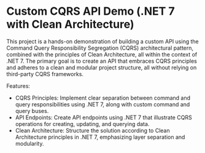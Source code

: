 # Custom CQRS API Demo (.NET 7 with Clean Architecture)
This project is a hands-on demonstration of building a custom API using the Command Query Responsibility Segregation (CQRS) architectural pattern, combined with the principles of Clean Architecture, all within the context of .NET 7. The primary goal is to create an API that embraces CQRS principles and adheres to a clean and modular project structure, all without relying on third-party CQRS frameworks.

Features:

- CQRS Principles: Implement clear separation between command and query responsibilities using .NET 7, along with custom command and query buses.
- API Endpoints: Create API endpoints using .NET 7 that illustrate CQRS operations for creating, updating, and querying data.
- Clean Architecture: Structure the solution according to Clean Architecture principles in .NET 7, emphasizing layer separation and modularity.
